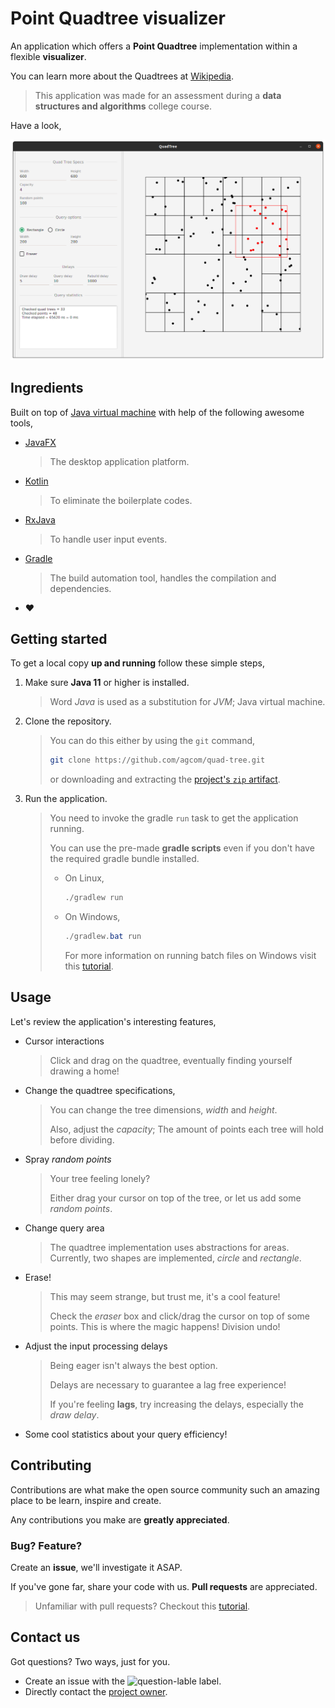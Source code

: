# Point Quadtree visualizer

An application which offers a **Point Quadtree** implementation within a flexible **visualizer**.

You can learn more about the Quadtrees at [Wikipedia](https://en.wikipedia.org/wiki/Quadtree).

> This application was made for an assessment during a **data structures and algorithms** college course.

Have a look,

![Application screenshot](pictures/screenshot.png)

## Ingredients

Built on top of [Java virtual machine](https://en.wikipedia.org/wiki/Java_virtual_machine) with help of the following awesome tools,

- [JavaFX](https://openjfx.io/)

	> The desktop application platform.

- [Kotlin](https://kotlinlang.org/)

	> To eliminate the boilerplate codes.

- [RxJava](https://github.com/ReactiveX/RxJava)

	> To handle user input events.

- [Gradle](https://gradle.org/)

	> The build automation tool, handles the compilation and dependencies.

- :heart:

## Getting started

To get a local copy **up and running** follow these simple steps,

1. Make sure **Java 11** or higher is installed.

	> Word *Java* is used as a substitution for *JVM*; Java virtual machine.

2. Clone the repository.

	> You can do this either by using the `git` command,
	>
	> ```sh
	> git clone https://github.com/agcom/quad-tree.git
	> ```
	>
	> or downloading and extracting the [project's `zip` artifact](https://github.com/agcom/quad-tree/archive/master.zip).

3. Run the application.

	> You need to invoke the gradle `run` task to get the application running.
	>
	> You can use the pre-made **gradle scripts** even if you don't have the required gradle bundle installed.
	>
	> - On Linux,
	>
	> 	```sh
	> 	./gradlew run
	> 	```
	>
	> - On Windows,
	>
	> 	```powershell
	> 	./gradlew.bat run
	> 	```
	>
	> 	For more information on running batch files on Windows visit this [tutorial](https://www.wikihow.com/Run-a-Batch-File-from-the-Command-Line-on-Windows).

## Usage

Let's review the application's interesting features,

- Cursor interactions

	> Click and drag on the quadtree, eventually finding yourself drawing a home!

- Change the quadtree specifications,

	> You can change the tree dimensions, *width* and *height*.
	>
	> Also, adjust the *capacity*; The amount of points each tree will hold before dividing.

- Spray *random points*

	> Your tree feeling lonely?
	>
	> Either drag your cursor on top of the tree, or let us add some *random points*.

- Change query area

	> The quadtree implementation uses abstractions for areas. Currently, two shapes are implemented, *circle* and *rectangle*.

- Erase!

	> This may seem strange, but trust me, it's a cool feature!
	>
	> Check the *eraser* box and click/drag the cursor on top of some points. This is where the magic happens! Division undo!

- Adjust the input processing delays

	> Being eager isn't always the best option.
	>
	> Delays are necessary to guarantee a lag free experience!
	>
	> If you're feeling **lags**, try increasing the delays, especially the *draw delay*.

- Some cool statistics about your query efficiency!

## Contributing

Contributions are what make the open source community such an amazing place to be learn, inspire and create.

Any contributions you make are **greatly appreciated**.

### Bug? Feature?

Create an **issue**, we'll investigate it ASAP.

If you've gone far, share your code with us. **Pull requests** are appreciated.

> Unfamiliar with pull requests? Checkout this [tutorial](https://guides.github.com/activities/forking/).

## Contact us

Got questions? Two ways, just for you.

- Create an issue with the ![question-lable](https://img.shields.io/github/labels/agcom/quad-tree/question?style=flat-square) label.
- Directly contact the [project owner](https://github.com/agcom).